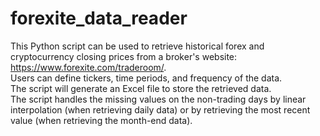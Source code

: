 # forexite_data_reader

This Python script can be used to retrieve historical forex and cryptocurrency closing prices from a broker's website: https://www.forexite.com/traderoom/.  
Users can define tickers, time periods, and frequency of the data.  
The script will generate an Excel file to store the retrieved data.  
The script handles the missing values on the non-trading days by linear interpolation (when retrieving daily data) or by retrieving the most recent value (when retrieving the month-end data).
